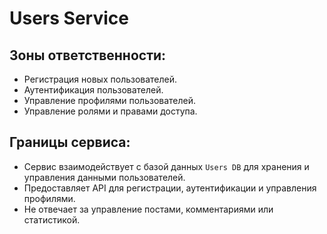 # Users Service

## Зоны ответственности:
- Регистрация новых пользователей.
- Аутентификация пользователей.
- Управление профилями пользователей.
- Управление ролями и правами доступа.

## Границы сервиса:
- Сервис взаимодействует с базой данных `Users DB` для хранения и управления данными пользователей.
- Предоставляет API для регистрации, аутентификации и управления профилями.
- Не отвечает за управление постами, комментариями или статистикой.